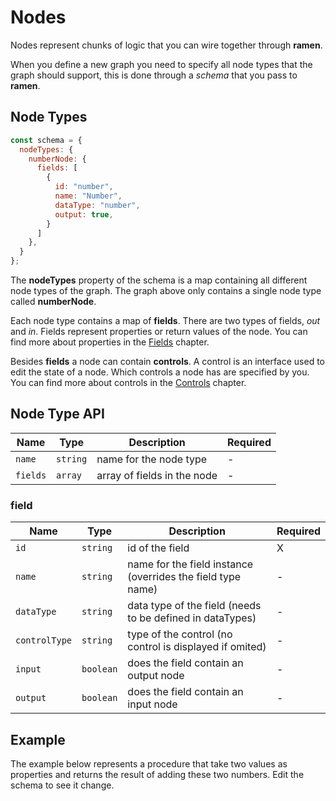 # Nodes

Nodes represent chunks of logic that you can wire together through **ramen**.

When you define a new graph you need to specify all node types that the graph should support, this
is done through a _schema_ that you pass to **ramen**.

## Node Types

```js
const schema = {
  nodeTypes: {
    numberNode: {
      fields: [
        {
          id: "number",
          name: "Number",
          dataType: "number",
          output: true,
        }
      ]
    },
  }
};
```

The **nodeTypes** property of the schema is a map containing all different node types of the graph. The graph above only contains a single node type called **numberNode**.

Each node type contains a map of **fields**. There are two types of fields, _out_ and _in_. Fields represent properties or return values of the node. You can find more about properties in the [Fields]() chapter.

Besides **fields** a node can contain **controls**. A control is an interface used to edit the state of a node. Which controls a node has are specified by you. You can find more about controls in the [Controls]() chapter.

## Node Type API

| Name | Type | Description | Required |
| --- | --- | --- | --- |
| `name` | `string` | name for the node type | - |
| `fields` | `array` | array of fields in the node  | - |

### field

| Name | Type | Description | Required |
| --- | --- | --- | --- |
| `id` | `string` | id of the field | X |
| `name` | `string` | name for the field instance (overrides the field type name) | - |
| `dataType` | `string` | data type of the field (needs to be defined in dataTypes) | - |
| `controlType` | `string` | type of the control (no control is displayed if omited) | - |
| `input` | `boolean` | does the field contain an output node  | - |
| `output` | `boolean` |  does the field contain an input node  | - |

## Example

The example below represents a procedure that take two values as properties and returns the result
of adding these two numbers. Edit the schema to see it change.